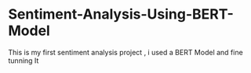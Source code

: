  # Sentiment-Analysis-Using-BERT-Model
This is my first sentiment analysis project , i used a BERT Model and fine tunning It  
   
   
     
         
    
          
           
     
  
